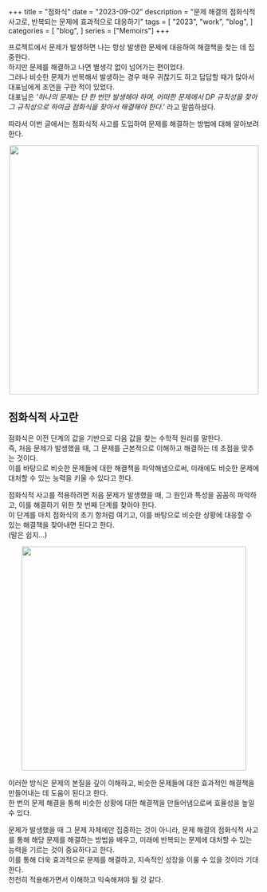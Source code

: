 +++
title = "점화식"
date = "2023-09-02"
description = "문제 해결의 점화식적 사고로, 반복되는 문제에 효과적으로 대응하기"
tags = [
    "2023",
    "work",
    "blog",
]
categories = [
    "blog",
]
series = ["Memoirs"]
+++

프로젝트에서 문제가 발생하면 나는 항상 발생한 문제에 대응하여 해결책을 찾는 데 집중한다. <br>
하지만 문제를 해결하고 나면 별생각 없이 넘어가는 편이었다. <br>
그러나 비슷한 문제가 반복해서 발생하는 경우 매우 귀찮기도 하고 답답할 때가 많아서 대표님에게 조언을 구한 적이 있었다. <br>
대표님은 *'하나의 문제는 단 한 번만 발생해야 하며, 어떠한 문제에서 DP 규칙성을 찾아 그 규칙성으로 하여금 점화식을 찾아서 해결해야 한다.'* 라고 말씀하셨다.
<br>

따라서 이번 글에서는 점화식적 사고를 도입하여 문제를 해결하는 방법에 대해 알아보려 한다.

<p align="center"><img src="https://github.com/kmseunh/problem-solving-python/assets/105186724/9a349e82-1fb2-4189-ba22-81f08cd2f909" width="500"></p>

<!--more-->

## 점화식적 사고란

점화식은 이전 단계의 값을 기반으로 다음 값을 찾는 수학적 원리를 말한다.<br>
즉, 처음 문제가 발생했을 때, 그 문제를 근본적으로 이해하고 해결하는 데 초점을 맞추는 것이다.<br>
이를 바탕으로 비슷한 문제들에 대한 해결책을 파악해냄으로써, 미래에도 비슷한 문제에 대처할 수 있는 능력을 키울 수 있다고 한다.
<br>

점화식적 사고를 적용하려면 처음 문제가 발생했을 때, 그 원인과 특성을 꼼꼼히 파악하고, 이를 해결하기 위한 첫 번째 단계를 찾아야 한다.<br>
이 단계를 마치 점화식의 초기 항처럼 여기고, 이를 바탕으로 비슷한 상황에 대응할 수 있는 해결책을 찾아내면 된다고 한다.<br>
(말은 쉽지...)
<br>

<p align="center"><img src="https://github.com/kmseunh/problem-solving-python/assets/105186724/71c29dd2-137e-44c7-b30d-291fdbc990ca" width="450"></p>

이러한 방식은 문제의 본질을 깊이 이해하고, 비슷한 문제들에 대한 효과적인 해결책을 만들어내는 데 도움이 된다고 한다.<br>
한 번의 문제 해결을 통해 비슷한 상황에 대한 해결책을 만들어냄으로써 효율성을 높일 수 있다.
<br>

문제가 발생했을 때 그 문제 자체에만 집중하는 것이 아니라, 문제 해결의 점화식적 사고를 통해 해당 문제를 해결하는 방법을 배우고, 미래에 반복되는 문제에 대처할 수 있는 능력을 기르는 것이 중요하다고 한다.<br>
이를 통해 더욱 효과적으로 문제를 해결하고, 지속적인 성장을 이룰 수 있을 것이라 기대한다.<br>
천천히 적용해가면서 이해하고 익숙해져야 될 것 같다.

